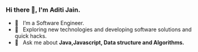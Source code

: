 ### Hi there 👋, I'm Aditi Jain.
- 🔭 &nbsp; I’m a Software Engineer.
- 🤔 &nbsp; Exploring new technologies and developing software solutions and quick hacks.
- 💬 &nbsp; Ask me about **Java,Javascript, Data structure and Algorithms.**
<!--
**AditiiJain/AditiiJain** is a ✨ _special_ ✨ repository because its `README.md` (this file) appears on your GitHub profile.

Here are some ideas to get you started:

- 🔭 I’m currently working on ...
- 🌱 I’m currently learning ...
- 👯 I’m looking to collaborate on ...
- 🤔 I’m looking for help with ...
- 💬 Ask me about ...
- 📫 How to reach me: ...
- 😄 Pronouns: ...
- ⚡ Fun fact: ...
-->
